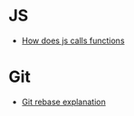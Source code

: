 # JS
- [How does js calls functions](https://www.youtube.com/watch?v=8aGhZQkoFbQ)

# Git
- [Git rebase explanation](https://blog.algolia.com/master-git-rebase/)
